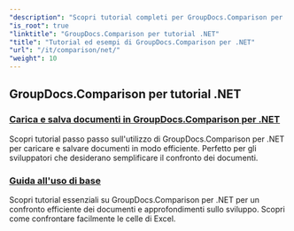 ```yaml
---
"description": "Scopri tutorial completi per GroupDocs.Comparison per .NET, che semplificano il confronto, la gestione e l'integrazione di documenti e cartelle in modo efficiente e senza sforzo."
"is_root": true
"linktitle": "GroupDocs.Comparison per tutorial .NET"
"title": "Tutorial ed esempi di GroupDocs.Comparison per .NET"
"url": "/it/comparison/net/"
"weight": 10
---
```


## GroupDocs.Comparison per tutorial .NET 
### [Carica e salva documenti in GroupDocs.Comparison per .NET](./load-and-save-documents/)
Scopri tutorial passo passo sull'utilizzo di GroupDocs.Comparison per .NET per caricare e salvare documenti in modo efficiente. Perfetto per gli sviluppatori che desiderano semplificare il confronto dei documenti.
### [Guida all'uso di base](./guide-to-basic-usage/)
Scopri tutorial essenziali su GroupDocs.Comparison per .NET per un confronto efficiente dei documenti e approfondimenti sullo sviluppo. Scopri come confrontare facilmente le celle di Excel.